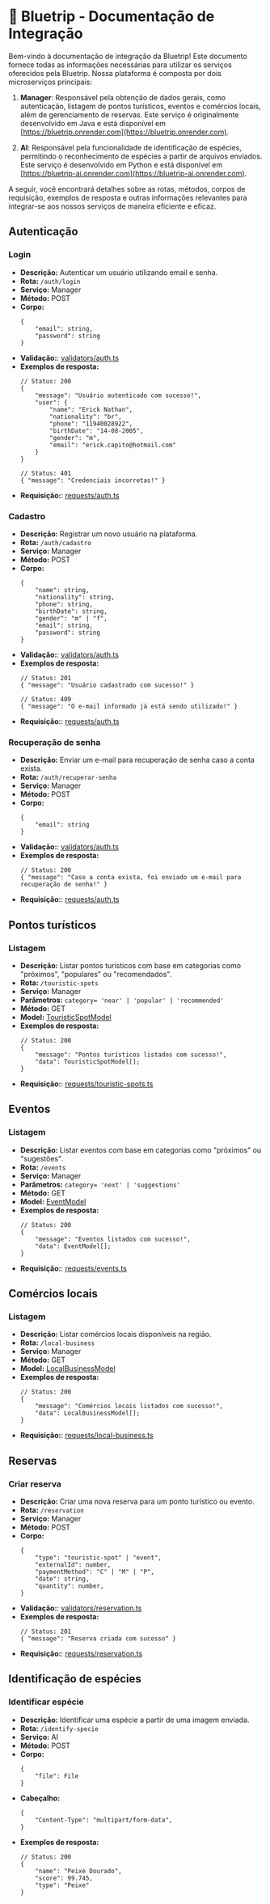 # 🔱 Bluetrip - Documentação de Integração

Bem-vindo à documentação de integração da Bluetrip! Este documento fornece todas as informações necessárias para utilizar os serviços oferecidos pela Bluetrip. Nossa plataforma é composta por dois microserviços principais:

1. **Manager**: Responsável pela obtenção de dados gerais, como autenticação, listagem de pontos turísticos, eventos e comércios locais, além de gerenciamento de reservas. Este serviço é originalmente desenvolvido em Java e está disponível em [https://bluetrip.onrender.com](https://bluetrip.onrender.com).

2. **AI**: Responsável pela funcionalidade de identificação de espécies, permitindo o reconhecimento de espécies a partir de arquivos enviados. Este serviço é desenvolvido em Python e está disponível em [https://bluetrip-ai.onrender.com](https://bluetrip-ai.onrender.com).

A seguir, você encontrará detalhes sobre as rotas, métodos, corpos de requisição, exemplos de resposta e outras informações relevantes para integrar-se aos nossos serviços de maneira eficiente e eficaz.

## Autenticação
### Login
- **Descrição:** Autenticar um usuário utilizando email e senha.
- **Rota:** `/auth/login`
- **Serviço:** Manager
- **Método:** POST
- **Corpo:**
    ```TS
    {
        "email": string,
        "password": string
    }
    ```
- **Validação:**: [validators/auth.ts](https://github.com/ericknathan/bluetrip/blob/main/src/helpers/validators/auth.ts#L3)
- **Exemplos de resposta:**
    ```TS
    // Status: 200
    {
        "message": "Usuário autenticado com sucesso!",
        "user": {
            "name": "Erick Nathan",
            "nationality": "br",
            "phone": "11940028922",
            "birthDate": "14-08-2005",
            "gender": "m",
            "email": "erick.capito@hotmail.com"
        }
    }

    // Status: 401
    { "message": "Credenciais incorretas!" }
    ```
- **Requisição:**:  [requests/auth.ts](https://github.com/ericknathan/bluetrip/blob/main/src/helpers/requests/auth.ts#L9)

### Cadastro
- **Descrição:** Registrar um novo usuário na plataforma.
- **Rota:** `/auth/cadastro`
- **Serviço:** Manager
- **Método:** POST
- **Corpo:**
    ```TS
    {
        "name": string,
        "nationality": string,
        "phone": string,
        "birthDate": string,
        "gender": "m" | "f",
        "email": string,
        "password": string
    }
    ```
- **Validação:**: [validators/auth.ts](https://github.com/ericknathan/bluetrip/blob/main/src/helpers/validators/auth.ts#L22)
- **Exemplos de resposta:**
    ```TS
    // Status: 201
    { "message": "Usuário cadastrado com sucesso!" }

    // Status: 409
    { "message": "O e-mail informado já está sendo utilizado!" }
    ```
- **Requisição:**:  [requests/auth.ts](https://github.com/ericknathan/bluetrip/blob/main/src/helpers/requests/auth.ts#L26)

### Recuperação de senha
- **Descrição:** Enviar um e-mail para recuperação de senha caso a conta exista.
- **Rota:** `/auth/recuperar-senha`
- **Serviço:** Manager
- **Método:** POST
- **Corpo:**
    ```TS
    {
        "email": string
    }
    ```
- **Validação:**: [validators/auth.ts](https://github.com/ericknathan/bluetrip/blob/main/src/helpers/validators/auth.ts#L67)
- **Exemplos de resposta:**
    ```TS
    // Status: 200
    { "message": "Caso a conta exista, foi enviado um e-mail para recuperação de senha!" }
    ```
- **Requisição:**:  [requests/auth.ts](https://github.com/ericknathan/bluetrip/blob/main/src/helpers/requests/auth.ts#L43)

## Pontos turísticos
### Listagem
- **Descrição:** Listar pontos turísticos com base em categorias como "próximos", "populares" ou "recomendados".
- **Rota:** `/touristic-spots`
- **Serviço:** Manager
- **Parâmetros:** `category= 'near' | 'popular' | 'recommended'`
- **Método:** GET
- **Model:** [TouristicSpotModel](https://github.com/ericknathan/bluetrip/blob/main/src/models/tourist-spot.model.ts#L3)
- **Exemplos de resposta:**
    ```TS
    // Status: 200
    {
        "message": "Pontos turísticos listados com sucesso!",
        "data": TouristicSpotModel[];
    }
    ```
- **Requisição:**:  [requests/touristic-spots.ts](https://github.com/ericknathan/bluetrip/blob/main/src/helpers/requests/touristic-spots.ts#L4)

## Eventos
### Listagem
- **Descrição:** Listar eventos com base em categorias como "próximos" ou "sugestões".
- **Rota:** `/events`
- **Serviço:** Manager
- **Parâmetros:** `category= 'next' | 'suggestions'`
- **Método:** GET
- **Model:** [EventModel](https://github.com/ericknathan/bluetrip/blob/main/src/models/tourist-spot.model.ts#L16)
- **Exemplos de resposta:**
    ```TS
    // Status: 200
    {
        "message": "Eventos listados com sucesso!",
        "data": EventModel[];
    }
    ```
- **Requisição:**:  [requests/events.ts](https://github.com/ericknathan/bluetrip/blob/main/src/helpers/requests/events.ts#L4)

## Comércios locais
### Listagem
- **Descrição:** Listar comércios locais disponíveis na região.
- **Rota:** `/local-business`
- **Serviço:** Manager
- **Método:** GET
- **Model:** [LocalBusinessModel](https://github.com/ericknathan/bluetrip/blob/main/src/models/local-business.model.ts)
- **Exemplos de resposta:**
    ```TS
    // Status: 200
    {
        "message": "Comércios locais listados com sucesso!",
        "data": LocalBusinessModel[];
    }
    ```
- **Requisição:**:  [requests/local-business.ts](https://github.com/ericknathan/bluetrip/blob/main/src/helpers/requests/local-business.ts#L4)

## Reservas
### Criar reserva
- **Descrição:** Criar uma nova reserva para um ponto turístico ou evento.
- **Rota:** `/reservation`
- **Serviço:** Manager
- **Método:** POST
- **Corpo:**
    ```TS
    {
        "type": "touristic-spot" | "event",
        "externalId": number,
        "paymentMethod": "C" | "M" | "P",
        "date": string,
        "quantity": number,
    }
    ```
- **Validação:**: [validators/reservation.ts](https://github.com/ericknathan/bluetrip/blob/main/src/helpers/validators/reservation.ts)
- **Exemplos de resposta:**
    ```TS
    // Status: 201
    { "message": "Reserva criada com sucesso" }
    ```
- **Requisição:**:  [requests/reservation.ts](https://github.com/ericknathan/bluetrip/blob/main/src/helpers/requests/reservation.ts#L4)

## Identificação de espécies
### Identificar espécie
- **Descrição:** Identificar uma espécie a partir de uma imagem enviada.
- **Rota:** `/identify-specie`
- **Serviço:** AI
- **Método:** POST
- **Corpo:**
    ```TS
    {
        "file": File
    }
    ```
- **Cabeçalho:**
    ```TS
    {
        "Content-Type": "multipart/form-data",
    }
    ```
- **Exemplos de resposta:**
    ```TS
    // Status: 200
    {
        "name": "Peixe Dourado",
        "score": 99.745,
        "type": "Peixe"
    }
    ```